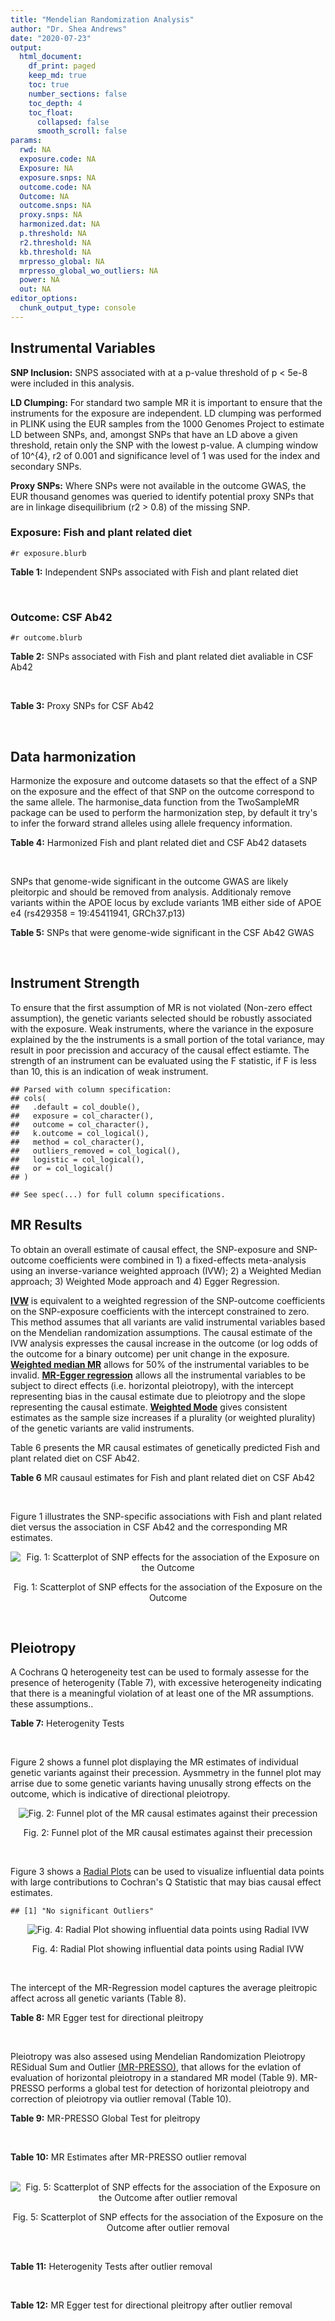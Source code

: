 ```yaml
---
title: "Mendelian Randomization Analysis"
author: "Dr. Shea Andrews"
date: "2020-07-23"
output:
  html_document:
    df_print: paged
    keep_md: true
    toc: true
    number_sections: false
    toc_depth: 4
    toc_float:
      collapsed: false
      smooth_scroll: false
params:
  rwd: NA
  exposure.code: NA
  Exposure: NA
  exposure.snps: NA
  outcome.code: NA
  Outcome: NA
  outcome.snps: NA
  proxy.snps: NA
  harmonized.dat: NA
  p.threshold: NA
  r2.threshold: NA
  kb.threshold: NA
  mrpresso_global: NA
  mrpresso_global_wo_outliers: NA
  power: NA
  out: NA
editor_options:
  chunk_output_type: console
---
```







## Instrumental Variables
**SNP Inclusion:** SNPS associated with at a p-value threshold of p < 5e-8 were included in this analysis.
<br>

**LD Clumping:** For standard two sample MR it is important to ensure that the instruments for the exposure are independent. LD clumping was performed in PLINK using the EUR samples from the 1000 Genomes Project to estimate LD between SNPs, and, amongst SNPs that have an LD above a given threshold, retain only the SNP with the lowest p-value. A clumping window of 10^{4}, r2 of 0.001 and significance level of 1 was used for the index and secondary SNPs.
<br>

**Proxy SNPs:** Where SNPs were not available in the outcome GWAS, the EUR thousand genomes was queried to identify potential proxy SNPs that are in linkage disequilibrium (r2 > 0.8) of the missing SNP.
<br>

### Exposure: Fish and plant related diet
`#r exposure.blurb`
<br>

**Table 1:** Independent SNPs associated with Fish and plant related diet
<div data-pagedtable="false">
  <script data-pagedtable-source type="application/json">
{"columns":[{"label":["SNP"],"name":[1],"type":["chr"],"align":["left"]},{"label":["CHROM"],"name":[2],"type":["dbl"],"align":["right"]},{"label":["POS"],"name":[3],"type":["dbl"],"align":["right"]},{"label":["REF"],"name":[4],"type":["chr"],"align":["left"]},{"label":["ALT"],"name":[5],"type":["chr"],"align":["left"]},{"label":["AF"],"name":[6],"type":["dbl"],"align":["right"]},{"label":["BETA"],"name":[7],"type":["dbl"],"align":["right"]},{"label":["SE"],"name":[8],"type":["dbl"],"align":["right"]},{"label":["Z"],"name":[9],"type":["dbl"],"align":["right"]},{"label":["P"],"name":[10],"type":["dbl"],"align":["right"]},{"label":["N"],"name":[11],"type":["dbl"],"align":["right"]},{"label":["TRAIT"],"name":[12],"type":["chr"],"align":["left"]}],"data":[{"1":"rs6699744","2":"1","3":"72825144","4":"A","5":"T","6":"0.614350","7":"0.0176817","8":"0.00251240","9":"7.03777","10":"2.0e-12","11":"335576","12":"fish_plant_diet"},{"1":"rs6690619","2":"1","3":"153765399","4":"C","5":"T","6":"0.508389","7":"-0.0182667","8":"0.00243049","9":"-7.51564","10":"5.7e-14","11":"335576","12":"fish_plant_diet"},{"1":"rs45501495","2":"1","3":"204596454","4":"C","5":"T","6":"0.233721","7":"0.0175379","8":"0.00286562","9":"6.12011","10":"9.4e-10","11":"335576","12":"fish_plant_diet"},{"1":"rs4953150","2":"2","3":"45157336","4":"C","5":"T","6":"0.342028","7":"-0.0193152","8":"0.00257415","9":"-7.50353","10":"6.2e-14","11":"335576","12":"fish_plant_diet"},{"1":"rs17049185","2":"2","3":"58072660","4":"G","5":"T","6":"0.265216","7":"0.0164143","8":"0.00276984","9":"5.92608","10":"3.1e-09","11":"335576","12":"fish_plant_diet"},{"1":"rs4458235","2":"2","3":"79710525","4":"A","5":"T","6":"0.671605","7":"-0.0161001","8":"0.00257371","9":"-6.25560","10":"4.0e-10","11":"335576","12":"fish_plant_diet"},{"1":"rs6756149","2":"2","3":"104099833","4":"C","5":"T","6":"0.460539","7":"0.0158560","8":"0.00242740","9":"6.53209","10":"6.5e-11","11":"335576","12":"fish_plant_diet"},{"1":"rs10180461","2":"2","3":"144263033","4":"T","5":"C","6":"0.391681","7":"-0.0138352","8":"0.00249154","9":"-5.55287","10":"2.8e-08","11":"335576","12":"fish_plant_diet"},{"1":"rs2463652","2":"2","3":"157127415","4":"C","5":"A","6":"0.462862","7":"0.0144339","8":"0.00243718","9":"5.92238","10":"3.2e-09","11":"335576","12":"fish_plant_diet"},{"1":"rs10510554","2":"3","3":"25099776","4":"T","5":"C","6":"0.569949","7":"0.0159892","8":"0.00245816","9":"6.50454","10":"7.8e-11","11":"335576","12":"fish_plant_diet"},{"1":"rs1248825","2":"3","3":"84993411","4":"A","5":"C","6":"0.674802","7":"0.0196439","8":"0.00259659","9":"7.56527","10":"3.9e-14","11":"335576","12":"fish_plant_diet"},{"1":"rs80264330","2":"3","3":"114815659","4":"T","5":"G","6":"0.056141","7":"0.0302655","8":"0.00525711","9":"5.75706","10":"8.6e-09","11":"335576","12":"fish_plant_diet"},{"1":"rs13082002","2":"3","3":"117317203","4":"T","5":"A","6":"0.467957","7":"0.0141314","8":"0.00244314","9":"5.78411","10":"7.3e-09","11":"335576","12":"fish_plant_diet"},{"1":"rs73868702","2":"3","3":"149754216","4":"G","5":"A","6":"0.043127","7":"-0.0333836","8":"0.00594694","9":"-5.61358","10":"2.0e-08","11":"335576","12":"fish_plant_diet"},{"1":"rs11706682","2":"3","3":"167199681","4":"T","5":"C","6":"0.340750","7":"0.0172815","8":"0.00255589","9":"6.76144","10":"1.4e-11","11":"335576","12":"fish_plant_diet"},{"1":"rs1946265","2":"5","3":"50840436","4":"A","5":"C","6":"0.645199","7":"-0.0149040","8":"0.00254229","9":"-5.86243","10":"4.6e-09","11":"335576","12":"fish_plant_diet"},{"1":"rs12514375","2":"5","3":"60801428","4":"A","5":"T","6":"0.387948","7":"-0.0137440","8":"0.00249301","9":"-5.51301","10":"3.5e-08","11":"335576","12":"fish_plant_diet"},{"1":"rs6870152","2":"5","3":"95883544","4":"A","5":"G","6":"0.623327","7":"-0.0138461","8":"0.00251463","9":"-5.50622","10":"3.7e-08","11":"335576","12":"fish_plant_diet"},{"1":"rs364926","2":"5","3":"166392055","4":"C","5":"T","6":"0.235798","7":"0.0174371","8":"0.00285087","9":"6.11641","10":"9.6e-10","11":"335576","12":"fish_plant_diet"},{"1":"rs11134442","2":"5","3":"166478475","4":"A","5":"G","6":"0.627273","7":"-0.0138524","8":"0.00251296","9":"-5.51238","10":"3.5e-08","11":"335576","12":"fish_plant_diet"},{"1":"rs16891727","2":"6","3":"26488860","4":"C","5":"A","6":"0.131477","7":"-0.0248855","8":"0.00357335","9":"-6.96419","10":"3.3e-12","11":"335576","12":"fish_plant_diet"},{"1":"rs28703977","2":"6","3":"31472792","4":"T","5":"C","6":"0.654148","7":"-0.0159889","8":"0.00255074","9":"-6.26834","10":"3.6e-10","11":"335576","12":"fish_plant_diet"},{"1":"rs9362897","2":"6","3":"92327446","4":"G","5":"T","6":"0.471084","7":"0.0153747","8":"0.00242031","9":"6.35237","10":"2.1e-10","11":"335576","12":"fish_plant_diet"},{"1":"rs12700239","2":"7","3":"20865979","4":"C","5":"A","6":"0.210021","7":"-0.0170831","8":"0.00300568","9":"-5.68361","10":"1.3e-08","11":"335576","12":"fish_plant_diet"},{"1":"rs3021494","2":"8","3":"10983534","4":"A","5":"G","6":"0.530477","7":"-0.0196447","8":"0.00243572","9":"-8.06525","10":"7.3e-16","11":"335576","12":"fish_plant_diet"},{"1":"rs1217105","2":"8","3":"64626932","4":"T","5":"G","6":"0.692030","7":"0.0182021","8":"0.00262079","9":"6.94527","10":"3.8e-12","11":"335576","12":"fish_plant_diet"},{"1":"rs10986983","2":"9","3":"128620009","4":"C","5":"T","6":"0.628287","7":"-0.0177251","8":"0.00250713","9":"-7.06988","10":"1.6e-12","11":"335576","12":"fish_plant_diet"},{"1":"rs946711","2":"10","3":"21806832","4":"A","5":"C","6":"0.326072","7":"-0.0265991","8":"0.00260310","9":"-10.21820","10":"1.6e-24","11":"335576","12":"fish_plant_diet"},{"1":"rs1410054","2":"10","3":"112774155","4":"A","5":"G","6":"0.762720","7":"-0.0179461","8":"0.00284724","9":"-6.30298","10":"2.9e-10","11":"335576","12":"fish_plant_diet"},{"1":"rs10741616","2":"11","3":"13333851","4":"G","5":"A","6":"0.381930","7":"-0.0150594","8":"0.00249104","9":"-6.04543","10":"1.5e-09","11":"335576","12":"fish_plant_diet"},{"1":"rs11237918","2":"11","3":"79294066","4":"T","5":"C","6":"0.400307","7":"0.0140920","8":"0.00247088","9":"5.70323","10":"1.2e-08","11":"335576","12":"fish_plant_diet"},{"1":"rs613597","2":"11","3":"88598646","4":"A","5":"G","6":"0.650945","7":"-0.0148780","8":"0.00253317","9":"-5.87327","10":"4.3e-09","11":"335576","12":"fish_plant_diet"},{"1":"rs34634095","2":"11","3":"111455942","4":"C","5":"A","6":"0.698257","7":"-0.0159467","8":"0.00269385","9":"-5.91967","10":"3.2e-09","11":"335576","12":"fish_plant_diet"},{"1":"rs7978702","2":"12","3":"34366373","4":"G","5":"A","6":"0.818835","7":"0.0173966","8":"0.00313907","9":"5.54196","10":"3.0e-08","11":"335576","12":"fish_plant_diet"},{"1":"rs12826749","2":"12","3":"46412497","4":"C","5":"G","6":"0.421560","7":"-0.0143141","8":"0.00247178","9":"-5.79101","10":"7.0e-09","11":"335576","12":"fish_plant_diet"},{"1":"rs35287743","2":"12","3":"110057250","4":"G","5":"T","6":"0.113999","7":"-0.0345582","8":"0.00382725","9":"-9.02951","10":"1.7e-19","11":"335576","12":"fish_plant_diet"},{"1":"rs560815","2":"13","3":"55935080","4":"T","5":"A","6":"0.733176","7":"-0.0235298","8":"0.00272600","9":"-8.63162","10":"6.0e-18","11":"335576","12":"fish_plant_diet"},{"1":"rs10161952","2":"13","3":"59474383","4":"A","5":"C","6":"0.313291","7":"-0.0185058","8":"0.00261369","9":"-7.08033","10":"1.4e-12","11":"335576","12":"fish_plant_diet"},{"1":"rs12906493","2":"15","3":"35933286","4":"T","5":"C","6":"0.207753","7":"0.0183225","8":"0.00301038","9":"6.08644","10":"1.2e-09","11":"335576","12":"fish_plant_diet"},{"1":"rs16959955","2":"15","3":"48002700","4":"T","5":"C","6":"0.221373","7":"0.0168573","8":"0.00294229","9":"5.72931","10":"1.0e-08","11":"335576","12":"fish_plant_diet"},{"1":"rs56094641","2":"16","3":"53806453","4":"A","5":"G","6":"0.403329","7":"0.0223354","8":"0.00246582","9":"9.05800","10":"1.3e-19","11":"335576","12":"fish_plant_diet"},{"1":"rs11859365","2":"16","3":"83683945","4":"A","5":"C","6":"0.253428","7":"0.0190706","8":"0.00278154","9":"6.85613","10":"7.1e-12","11":"335576","12":"fish_plant_diet"},{"1":"rs9955276","2":"18","3":"1839339","4":"C","5":"T","6":"0.141809","7":"0.0194761","8":"0.00348698","9":"5.58538","10":"2.3e-08","11":"335576","12":"fish_plant_diet"},{"1":"rs17818263","2":"18","3":"58865261","4":"G","5":"A","6":"0.286039","7":"-0.0146965","8":"0.00268034","9":"-5.48307","10":"4.2e-08","11":"335576","12":"fish_plant_diet"},{"1":"rs12721051","2":"19","3":"45422160","4":"C","5":"G","6":"0.189552","7":"0.0179074","8":"0.00309034","9":"5.79464","10":"6.8e-09","11":"335576","12":"fish_plant_diet"},{"1":"rs380743","2":"19","3":"49241014","4":"G","5":"A","6":"0.493772","7":"-0.0175022","8":"0.00243995","9":"-7.17318","10":"7.3e-13","11":"335576","12":"fish_plant_diet"},{"1":"rs2425026","2":"20","3":"33847253","4":"C","5":"T","6":"0.426877","7":"0.0168691","8":"0.00246823","9":"6.83449","10":"8.2e-12","11":"335576","12":"fish_plant_diet"},{"1":"rs2413052","2":"22","3":"31783781","4":"T","5":"C","6":"0.240382","7":"0.0193561","8":"0.00284149","9":"6.81195","10":"9.6e-12","11":"335576","12":"fish_plant_diet"}],"options":{"columns":{"min":{},"max":[10]},"rows":{"min":[10],"max":[10]},"pages":{}}}
  </script>
</div>
<br>

### Outcome: CSF Ab42
`#r outcome.blurb`
<br>

**Table 2:** SNPs associated with Fish and plant related diet avaliable in CSF Ab42
<div data-pagedtable="false">
  <script data-pagedtable-source type="application/json">
{"columns":[{"label":["SNP"],"name":[1],"type":["chr"],"align":["left"]},{"label":["CHROM"],"name":[2],"type":["dbl"],"align":["right"]},{"label":["POS"],"name":[3],"type":["dbl"],"align":["right"]},{"label":["REF"],"name":[4],"type":["chr"],"align":["left"]},{"label":["ALT"],"name":[5],"type":["chr"],"align":["left"]},{"label":["AF"],"name":[6],"type":["dbl"],"align":["right"]},{"label":["BETA"],"name":[7],"type":["dbl"],"align":["right"]},{"label":["SE"],"name":[8],"type":["dbl"],"align":["right"]},{"label":["Z"],"name":[9],"type":["dbl"],"align":["right"]},{"label":["P"],"name":[10],"type":["dbl"],"align":["right"]},{"label":["N"],"name":[11],"type":["dbl"],"align":["right"]},{"label":["TRAIT"],"name":[12],"type":["chr"],"align":["left"]}],"data":[{"1":"rs6699744","2":"1","3":"72825144","4":"A","5":"T","6":"0.6108490","7":"-0.0099960","8":"0.004438","9":"-2.2523700","10":"0.02437","11":"3146","12":"CSF_Ab42"},{"1":"rs6690619","2":"1","3":"153765399","4":"C","5":"T","6":"0.5256920","7":"-0.0021540","8":"0.004113","9":"-0.5237050","10":"0.60050","11":"3146","12":"CSF_Ab42"},{"1":"rs45501495","2":"1","3":"204596454","4":"C","5":"T","6":"0.2686700","7":"-0.0096060","8":"0.004752","9":"-2.0214646","10":"0.04335","11":"3146","12":"CSF_Ab42"},{"1":"rs17049185","2":"2","3":"58072660","4":"G","5":"T","6":"0.3082820","7":"-0.0063430","8":"0.004614","9":"-1.3747291","10":"0.16930","11":"3146","12":"CSF_Ab42"},{"1":"rs4458235","2":"2","3":"79710525","4":"A","5":"T","6":"0.6354390","7":"-0.0002949","8":"0.004236","9":"-0.0696176","10":"0.94450","11":"3146","12":"CSF_Ab42"},{"1":"rs6756149","2":"2","3":"104099833","4":"C","5":"T","6":"0.4588640","7":"0.0056280","8":"0.004004","9":"1.4055944","10":"0.16000","11":"3146","12":"CSF_Ab42"},{"1":"rs10180461","2":"2","3":"144263033","4":"T","5":"C","6":"0.3368940","7":"0.0017530","8":"0.004144","9":"0.4230212","10":"0.67230","11":"3146","12":"CSF_Ab42"},{"1":"rs2463652","2":"2","3":"157127415","4":"C","5":"A","6":"0.3552630","7":"0.0086410","8":"0.004135","9":"2.0897219","10":"0.03671","11":"3146","12":"CSF_Ab42"},{"1":"rs10510554","2":"3","3":"25099776","4":"T","5":"C","6":"0.6110510","7":"0.0027330","8":"0.004090","9":"0.6682150","10":"0.50410","11":"3146","12":"CSF_Ab42"},{"1":"rs1248825","2":"3","3":"84993411","4":"A","5":"C","6":"0.6335030","7":"-0.0012880","8":"0.004377","9":"-0.2942650","10":"0.76850","11":"3146","12":"CSF_Ab42"},{"1":"rs80264330","2":"3","3":"114815659","4":"T","5":"G","6":"0.0546903","7":"-0.0052760","8":"0.008577","9":"-0.6151335","10":"0.53850","11":"3146","12":"CSF_Ab42"},{"1":"rs73868702","2":"3","3":"149754216","4":"G","5":"A","6":"0.0388244","7":"0.0166600","8":"0.009761","9":"1.7067923","10":"0.08801","11":"3146","12":"CSF_Ab42"},{"1":"rs11706682","2":"3","3":"167199681","4":"T","5":"C","6":"0.3596590","7":"-0.0069990","8":"0.004303","9":"-1.6265396","10":"0.10390","11":"3146","12":"CSF_Ab42"},{"1":"rs1946265","2":"5","3":"50840436","4":"A","5":"C","6":"0.6314730","7":"-0.0006175","8":"0.004267","9":"-0.1447150","10":"0.88490","11":"3146","12":"CSF_Ab42"},{"1":"rs364926","2":"5","3":"166392055","4":"C","5":"T","6":"0.2479880","7":"0.0044610","8":"0.004927","9":"0.9054191","10":"0.36530","11":"3146","12":"CSF_Ab42"},{"1":"rs16891727","2":"6","3":"26488860","4":"C","5":"A","6":"0.1060940","7":"-0.0150100","8":"0.006566","9":"-2.2860189","10":"0.02232","11":"3146","12":"CSF_Ab42"},{"1":"rs9362897","2":"6","3":"92327446","4":"G","5":"T","6":"0.5531100","7":"-0.0012040","8":"0.004036","9":"-0.2983152","10":"0.76550","11":"3146","12":"CSF_Ab42"},{"1":"rs3021494","2":"8","3":"10983534","4":"A","5":"G","6":"0.5800820","7":"-0.0071170","8":"0.004069","9":"-1.7490800","10":"0.08038","11":"3146","12":"CSF_Ab42"},{"1":"rs1217105","2":"8","3":"64626932","4":"T","5":"G","6":"0.7311460","7":"0.0009464","8":"0.004458","9":"0.2122930","10":"0.83190","11":"3146","12":"CSF_Ab42"},{"1":"rs10986983","2":"9","3":"128620009","4":"C","5":"T","6":"0.6891790","7":"-0.0007333","8":"0.004138","9":"-0.1772110","10":"0.85940","11":"3146","12":"CSF_Ab42"},{"1":"rs946711","2":"10","3":"21806832","4":"A","5":"C","6":"0.3197380","7":"-0.0032090","8":"0.004493","9":"-0.7142221","10":"0.47520","11":"3146","12":"CSF_Ab42"},{"1":"rs1410054","2":"10","3":"112774155","4":"A","5":"G","6":"0.7994180","7":"-0.0020220","8":"0.004796","9":"-0.4216010","10":"0.67340","11":"3146","12":"CSF_Ab42"},{"1":"rs10741616","2":"11","3":"13333851","4":"G","5":"A","6":"0.4477310","7":"0.0100100","8":"0.004130","9":"2.4237288","10":"0.01540","11":"3146","12":"CSF_Ab42"},{"1":"rs11237918","2":"11","3":"79294066","4":"T","5":"C","6":"0.3774990","7":"0.0055980","8":"0.004168","9":"1.3430902","10":"0.17930","11":"3146","12":"CSF_Ab42"},{"1":"rs613597","2":"11","3":"88598646","4":"A","5":"G","6":"0.7428260","7":"0.0039110","8":"0.004282","9":"0.9133580","10":"0.36110","11":"3146","12":"CSF_Ab42"},{"1":"rs12826749","2":"12","3":"46412497","4":"C","5":"G","6":"0.3681280","7":"-0.0026040","8":"0.004203","9":"-0.6195575","10":"0.53560","11":"3146","12":"CSF_Ab42"},{"1":"rs35287743","2":"12","3":"110057250","4":"G","5":"T","6":"0.1335630","7":"0.0058610","8":"0.006596","9":"0.8885688","10":"0.37430","11":"3146","12":"CSF_Ab42"},{"1":"rs560815","2":"13","3":"55935080","4":"T","5":"A","6":"0.7230320","7":"0.0067110","8":"0.004478","9":"1.4986600","10":"0.13410","11":"3146","12":"CSF_Ab42"},{"1":"rs10161952","2":"13","3":"59474383","4":"A","5":"C","6":"0.2974150","7":"-0.0011500","8":"0.004434","9":"-0.2593595","10":"0.79540","11":"3146","12":"CSF_Ab42"},{"1":"rs12906493","2":"15","3":"35933286","4":"T","5":"C","6":"0.1725330","7":"0.0053720","8":"0.004872","9":"1.1026273","10":"0.27030","11":"3146","12":"CSF_Ab42"},{"1":"rs56094641","2":"16","3":"53806453","4":"A","5":"G","6":"0.4466040","7":"0.0052870","8":"0.004174","9":"1.2666507","10":"0.20540","11":"3146","12":"CSF_Ab42"},{"1":"rs11859365","2":"16","3":"83683945","4":"A","5":"C","6":"0.2750360","7":"-0.0032270","8":"0.004752","9":"-0.6790825","10":"0.49710","11":"3146","12":"CSF_Ab42"},{"1":"rs17818263","2":"18","3":"58865261","4":"G","5":"A","6":"0.3352150","7":"-0.0016630","8":"0.004498","9":"-0.3697199","10":"0.71160","11":"3146","12":"CSF_Ab42"},{"1":"rs2425026","2":"20","3":"33847253","4":"C","5":"T","6":"0.4566800","7":"-0.0011800","8":"0.004212","9":"-0.2801519","10":"0.77940","11":"3146","12":"CSF_Ab42"},{"1":"rs4953150","2":"NA","3":"NA","4":"NA","5":"NA","6":"NA","7":"NA","8":"NA","9":"NA","10":"NA","11":"NA","12":"NA"},{"1":"rs13082002","2":"NA","3":"NA","4":"NA","5":"NA","6":"NA","7":"NA","8":"NA","9":"NA","10":"NA","11":"NA","12":"NA"},{"1":"rs12514375","2":"NA","3":"NA","4":"NA","5":"NA","6":"NA","7":"NA","8":"NA","9":"NA","10":"NA","11":"NA","12":"NA"},{"1":"rs6870152","2":"NA","3":"NA","4":"NA","5":"NA","6":"NA","7":"NA","8":"NA","9":"NA","10":"NA","11":"NA","12":"NA"},{"1":"rs11134442","2":"NA","3":"NA","4":"NA","5":"NA","6":"NA","7":"NA","8":"NA","9":"NA","10":"NA","11":"NA","12":"NA"},{"1":"rs28703977","2":"NA","3":"NA","4":"NA","5":"NA","6":"NA","7":"NA","8":"NA","9":"NA","10":"NA","11":"NA","12":"NA"},{"1":"rs12700239","2":"NA","3":"NA","4":"NA","5":"NA","6":"NA","7":"NA","8":"NA","9":"NA","10":"NA","11":"NA","12":"NA"},{"1":"rs34634095","2":"NA","3":"NA","4":"NA","5":"NA","6":"NA","7":"NA","8":"NA","9":"NA","10":"NA","11":"NA","12":"NA"},{"1":"rs7978702","2":"NA","3":"NA","4":"NA","5":"NA","6":"NA","7":"NA","8":"NA","9":"NA","10":"NA","11":"NA","12":"NA"},{"1":"rs16959955","2":"NA","3":"NA","4":"NA","5":"NA","6":"NA","7":"NA","8":"NA","9":"NA","10":"NA","11":"NA","12":"NA"},{"1":"rs9955276","2":"NA","3":"NA","4":"NA","5":"NA","6":"NA","7":"NA","8":"NA","9":"NA","10":"NA","11":"NA","12":"NA"},{"1":"rs12721051","2":"NA","3":"NA","4":"NA","5":"NA","6":"NA","7":"NA","8":"NA","9":"NA","10":"NA","11":"NA","12":"NA"},{"1":"rs380743","2":"NA","3":"NA","4":"NA","5":"NA","6":"NA","7":"NA","8":"NA","9":"NA","10":"NA","11":"NA","12":"NA"},{"1":"rs2413052","2":"NA","3":"NA","4":"NA","5":"NA","6":"NA","7":"NA","8":"NA","9":"NA","10":"NA","11":"NA","12":"NA"}],"options":{"columns":{"min":{},"max":[10]},"rows":{"min":[10],"max":[10]},"pages":{}}}
  </script>
</div>
<br>

**Table 3:** Proxy SNPs for CSF Ab42
<div data-pagedtable="false">
  <script data-pagedtable-source type="application/json">
{"columns":[{"label":["target_snp"],"name":[1],"type":["chr"],"align":["left"]},{"label":["proxy_snp"],"name":[2],"type":["chr"],"align":["left"]},{"label":["ld.r2"],"name":[3],"type":["dbl"],"align":["right"]},{"label":["Dprime"],"name":[4],"type":["dbl"],"align":["right"]},{"label":["PHASE"],"name":[5],"type":["chr"],"align":["left"]},{"label":["X12"],"name":[6],"type":["lgl"],"align":["right"]},{"label":["CHROM"],"name":[7],"type":["dbl"],"align":["right"]},{"label":["POS"],"name":[8],"type":["dbl"],"align":["right"]},{"label":["REF.proxy"],"name":[9],"type":["chr"],"align":["left"]},{"label":["ALT.proxy"],"name":[10],"type":["chr"],"align":["left"]},{"label":["AF"],"name":[11],"type":["dbl"],"align":["right"]},{"label":["BETA"],"name":[12],"type":["dbl"],"align":["right"]},{"label":["SE"],"name":[13],"type":["dbl"],"align":["right"]},{"label":["Z"],"name":[14],"type":["dbl"],"align":["right"]},{"label":["P"],"name":[15],"type":["dbl"],"align":["right"]},{"label":["N"],"name":[16],"type":["dbl"],"align":["right"]},{"label":["TRAIT"],"name":[17],"type":["chr"],"align":["left"]},{"label":["ref"],"name":[18],"type":["chr"],"align":["left"]},{"label":["ref.proxy"],"name":[19],"type":["chr"],"align":["left"]},{"label":["alt"],"name":[20],"type":["chr"],"align":["left"]},{"label":["alt.proxy"],"name":[21],"type":["chr"],"align":["left"]},{"label":["ALT"],"name":[22],"type":["chr"],"align":["left"]},{"label":["REF"],"name":[23],"type":["chr"],"align":["left"]},{"label":["proxy.outcome"],"name":[24],"type":["lgl"],"align":["right"]}],"data":[{"1":"rs13082002","2":"rs35883702","3":"0.992051","4":"0.996018","5":"AG/TC","6":"NA","7":"3","8":"117316062","9":"C","10":"G","11":"0.472555","12":"0.0022180","13":"0.004091","14":"0.5421657","15":"0.5878","16":"3146","17":"CSF_Ab42","18":"A","19":"G","20":"T","21":"C","22":"A","23":"T","24":"TRUE"},{"1":"rs12514375","2":"rs1445980","3":"0.979437","4":"1.000000","5":"TA/AG","6":"NA","7":"5","8":"60798733","9":"G","10":"A","11":"0.365644","12":"-0.0023440","13":"0.004198","14":"-0.5583611","15":"0.5766","16":"3146","17":"CSF_Ab42","18":"T","19":"A","20":"A","21":"G","22":"T","23":"A","24":"TRUE"},{"1":"rs6870152","2":"rs6556928","3":"0.987027","4":"0.995647","5":"AA/GG","6":"NA","7":"5","8":"95877903","9":"A","10":"G","11":"0.600931","12":"-0.0024060","13":"0.004141","14":"-0.5810190","15":"0.5613","16":"3146","17":"CSF_Ab42","18":"A","19":"A","20":"G","21":"G","22":"G","23":"A","24":"TRUE"},{"1":"rs34634095","2":"rs510388","3":"0.935389","4":"1.000000","5":"CT/AG","6":"NA","7":"11","8":"111451869","9":"T","10":"G","11":"0.703381","12":"0.0034280","13":"0.004388","14":"0.7812220","15":"0.4347","16":"3146","17":"CSF_Ab42","18":"C","19":"T","20":"A","21":"G","22":"A","23":"C","24":"TRUE"},{"1":"rs7978702","2":"rs4595630","3":"0.986748","4":"0.993352","5":"GA/AC","6":"NA","7":"12","8":"34363697","9":"A","10":"C","11":"0.824364","12":"0.0003574","13":"0.005344","14":"0.0668787","15":"0.9467","16":"3146","17":"CSF_Ab42","18":"G","19":"A","20":"A","21":"C","22":"A","23":"G","24":"TRUE"},{"1":"rs9955276","2":"rs1371274","3":"0.902126","4":"0.965794","5":"TC/CA","6":"NA","7":"18","8":"1837007","9":"A","10":"C","11":"0.145583","12":"-0.0123100","13":"0.005816","14":"-2.1165750","15":"0.0344","16":"3146","17":"CSF_Ab42","18":"T","19":"C","20":"C","21":"A","22":"T","23":"C","24":"TRUE"},{"1":"rs380743","2":"rs1231281","3":"0.992000","4":"0.995992","5":"AA/GG","6":"NA","7":"19","8":"49239200","9":"G","10":"A","11":"0.384719","12":"-0.0042570","13":"0.004100","14":"-1.0382927","15":"0.2992","16":"3146","17":"CSF_Ab42","18":"A","19":"A","20":"G","21":"G","22":"A","23":"G","24":"TRUE"},{"1":"rs2413052","2":"rs9606833","3":"0.977395","4":"0.988633","5":"CC/TT","6":"NA","7":"22","8":"31750013","9":"T","10":"C","11":"0.250000","12":"-0.0043640","13":"0.004985","14":"-0.8754263","15":"0.3815","16":"3146","17":"CSF_Ab42","18":"C","19":"C","20":"T","21":"T","22":"C","23":"T","24":"TRUE"},{"1":"rs4953150","2":"NA","3":"NA","4":"NA","5":"NA","6":"NA","7":"NA","8":"NA","9":"NA","10":"NA","11":"NA","12":"NA","13":"NA","14":"NA","15":"NA","16":"NA","17":"NA","18":"NA","19":"NA","20":"NA","21":"NA","22":"NA","23":"NA","24":"NA"},{"1":"rs11134442","2":"NA","3":"NA","4":"NA","5":"NA","6":"NA","7":"NA","8":"NA","9":"NA","10":"NA","11":"NA","12":"NA","13":"NA","14":"NA","15":"NA","16":"NA","17":"NA","18":"NA","19":"NA","20":"NA","21":"NA","22":"NA","23":"NA","24":"NA"},{"1":"rs28703977","2":"NA","3":"NA","4":"NA","5":"NA","6":"NA","7":"NA","8":"NA","9":"NA","10":"NA","11":"NA","12":"NA","13":"NA","14":"NA","15":"NA","16":"NA","17":"NA","18":"NA","19":"NA","20":"NA","21":"NA","22":"NA","23":"NA","24":"NA"},{"1":"rs12700239","2":"NA","3":"NA","4":"NA","5":"NA","6":"NA","7":"NA","8":"NA","9":"NA","10":"NA","11":"NA","12":"NA","13":"NA","14":"NA","15":"NA","16":"NA","17":"NA","18":"NA","19":"NA","20":"NA","21":"NA","22":"NA","23":"NA","24":"NA"},{"1":"rs16959955","2":"NA","3":"NA","4":"NA","5":"NA","6":"NA","7":"NA","8":"NA","9":"NA","10":"NA","11":"NA","12":"NA","13":"NA","14":"NA","15":"NA","16":"NA","17":"NA","18":"NA","19":"NA","20":"NA","21":"NA","22":"NA","23":"NA","24":"NA"},{"1":"rs12721051","2":"NA","3":"NA","4":"NA","5":"NA","6":"NA","7":"NA","8":"NA","9":"NA","10":"NA","11":"NA","12":"NA","13":"NA","14":"NA","15":"NA","16":"NA","17":"NA","18":"NA","19":"NA","20":"NA","21":"NA","22":"NA","23":"NA","24":"NA"}],"options":{"columns":{"min":{},"max":[10]},"rows":{"min":[10],"max":[10]},"pages":{}}}
  </script>
</div>
<br>

## Data harmonization
Harmonize the exposure and outcome datasets so that the effect of a SNP on the exposure and the effect of that SNP on the outcome correspond to the same allele. The harmonise_data function from the TwoSampleMR package can be used to perform the harmonization step, by default it try's to infer the forward strand alleles using allele frequency information.
<br>

**Table 4:** Harmonized Fish and plant related diet and CSF Ab42 datasets
<div data-pagedtable="false">
  <script data-pagedtable-source type="application/json">
{"columns":[{"label":["SNP"],"name":[1],"type":["chr"],"align":["left"]},{"label":["effect_allele.exposure"],"name":[2],"type":["chr"],"align":["left"]},{"label":["other_allele.exposure"],"name":[3],"type":["chr"],"align":["left"]},{"label":["effect_allele.outcome"],"name":[4],"type":["chr"],"align":["left"]},{"label":["other_allele.outcome"],"name":[5],"type":["chr"],"align":["left"]},{"label":["beta.exposure"],"name":[6],"type":["dbl"],"align":["right"]},{"label":["beta.outcome"],"name":[7],"type":["dbl"],"align":["right"]},{"label":["eaf.exposure"],"name":[8],"type":["dbl"],"align":["right"]},{"label":["eaf.outcome"],"name":[9],"type":["dbl"],"align":["right"]},{"label":["remove"],"name":[10],"type":["lgl"],"align":["right"]},{"label":["palindromic"],"name":[11],"type":["lgl"],"align":["right"]},{"label":["ambiguous"],"name":[12],"type":["lgl"],"align":["right"]},{"label":["id.outcome"],"name":[13],"type":["chr"],"align":["left"]},{"label":["chr.outcome"],"name":[14],"type":["dbl"],"align":["right"]},{"label":["pos.outcome"],"name":[15],"type":["dbl"],"align":["right"]},{"label":["se.outcome"],"name":[16],"type":["dbl"],"align":["right"]},{"label":["z.outcome"],"name":[17],"type":["dbl"],"align":["right"]},{"label":["pval.outcome"],"name":[18],"type":["dbl"],"align":["right"]},{"label":["samplesize.outcome"],"name":[19],"type":["dbl"],"align":["right"]},{"label":["outcome"],"name":[20],"type":["chr"],"align":["left"]},{"label":["mr_keep.outcome"],"name":[21],"type":["lgl"],"align":["right"]},{"label":["pval_origin.outcome"],"name":[22],"type":["chr"],"align":["left"]},{"label":["chr.exposure"],"name":[23],"type":["dbl"],"align":["right"]},{"label":["pos.exposure"],"name":[24],"type":["dbl"],"align":["right"]},{"label":["se.exposure"],"name":[25],"type":["dbl"],"align":["right"]},{"label":["z.exposure"],"name":[26],"type":["dbl"],"align":["right"]},{"label":["pval.exposure"],"name":[27],"type":["dbl"],"align":["right"]},{"label":["samplesize.exposure"],"name":[28],"type":["dbl"],"align":["right"]},{"label":["exposure"],"name":[29],"type":["chr"],"align":["left"]},{"label":["mr_keep.exposure"],"name":[30],"type":["lgl"],"align":["right"]},{"label":["pval_origin.exposure"],"name":[31],"type":["chr"],"align":["left"]},{"label":["id.exposure"],"name":[32],"type":["chr"],"align":["left"]},{"label":["action"],"name":[33],"type":["dbl"],"align":["right"]},{"label":["mr_keep"],"name":[34],"type":["lgl"],"align":["right"]},{"label":["pt"],"name":[35],"type":["dbl"],"align":["right"]},{"label":["pleitropy_keep"],"name":[36],"type":["lgl"],"align":["right"]},{"label":["mrpresso_RSSobs"],"name":[37],"type":["dbl"],"align":["right"]},{"label":["mrpresso_pval"],"name":[38],"type":["dbl"],"align":["right"]},{"label":["mrpresso_keep"],"name":[39],"type":["lgl"],"align":["right"]}],"data":[{"1":"rs10161952","2":"C","3":"A","4":"C","5":"A","6":"-0.0185058","7":"-0.0011500","8":"0.313291","9":"0.2974150","10":"FALSE","11":"FALSE","12":"FALSE","13":"4mJ9iL","14":"13","15":"59474383","16":"0.004434","17":"-0.2593595","18":"0.79540","19":"3146","20":"Deming2017ab42","21":"TRUE","22":"reported","23":"13","24":"59474383","25":"0.00261369","26":"-7.08033","27":"1.4e-12","28":"335576","29":"Niarchou2020fish","30":"TRUE","31":"reported","32":"sRmmMl","33":"2","34":"TRUE","35":"5e-08","36":"TRUE","37":"2.102117e-06","38":"1.000","39":"TRUE"},{"1":"rs10180461","2":"C","3":"T","4":"C","5":"T","6":"-0.0138352","7":"0.0017530","8":"0.391681","9":"0.3368940","10":"FALSE","11":"FALSE","12":"FALSE","13":"4mJ9iL","14":"2","15":"144263033","16":"0.004144","17":"0.4230212","18":"0.67230","19":"3146","20":"Deming2017ab42","21":"TRUE","22":"reported","23":"2","24":"144263033","25":"0.00249154","26":"-5.55287","27":"2.8e-08","28":"335576","29":"Niarchou2020fish","30":"TRUE","31":"reported","32":"sRmmMl","33":"2","34":"TRUE","35":"5e-08","36":"TRUE","37":"2.516034e-06","38":"1.000","39":"TRUE"},{"1":"rs10510554","2":"C","3":"T","4":"C","5":"T","6":"0.0159892","7":"0.0027330","8":"0.569949","9":"0.6110510","10":"FALSE","11":"FALSE","12":"FALSE","13":"4mJ9iL","14":"3","15":"25099776","16":"0.004090","17":"0.6682150","18":"0.50410","19":"3146","20":"Deming2017ab42","21":"TRUE","22":"reported","23":"3","24":"25099776","25":"0.00245816","26":"6.50454","27":"7.8e-11","28":"335576","29":"Niarchou2020fish","30":"TRUE","31":"reported","32":"sRmmMl","33":"2","34":"TRUE","35":"5e-08","36":"TRUE","37":"9.184145e-06","38":"1.000","39":"TRUE"},{"1":"rs10741616","2":"A","3":"G","4":"A","5":"G","6":"-0.0150594","7":"0.0100100","8":"0.381930","9":"0.4477310","10":"FALSE","11":"FALSE","12":"FALSE","13":"4mJ9iL","14":"11","15":"13333851","16":"0.004130","17":"2.4237288","18":"0.01540","19":"3146","20":"Deming2017ab42","21":"TRUE","22":"reported","23":"11","24":"13333851","25":"0.00249104","26":"-6.04543","27":"1.5e-09","28":"335576","29":"Niarchou2020fish","30":"TRUE","31":"reported","32":"sRmmMl","33":"2","34":"TRUE","35":"5e-08","36":"TRUE","37":"1.001415e-04","38":"0.604","39":"TRUE"},{"1":"rs10986983","2":"T","3":"C","4":"T","5":"C","6":"-0.0177251","7":"-0.0007333","8":"0.628287","9":"0.6891790","10":"FALSE","11":"FALSE","12":"FALSE","13":"4mJ9iL","14":"9","15":"128620009","16":"0.004138","17":"-0.1772110","18":"0.85940","19":"3146","20":"Deming2017ab42","21":"TRUE","22":"reported","23":"9","24":"128620009","25":"0.00250713","26":"-7.06988","27":"1.6e-12","28":"335576","29":"Niarchou2020fish","30":"TRUE","31":"reported","32":"sRmmMl","33":"2","34":"TRUE","35":"5e-08","36":"TRUE","37":"1.023507e-06","38":"1.000","39":"TRUE"},{"1":"rs11237918","2":"C","3":"T","4":"C","5":"T","6":"0.0140920","7":"0.0055980","8":"0.400307","9":"0.3774990","10":"FALSE","11":"FALSE","12":"FALSE","13":"4mJ9iL","14":"11","15":"79294066","16":"0.004168","17":"1.3430902","18":"0.17930","19":"3146","20":"Deming2017ab42","21":"TRUE","22":"reported","23":"11","24":"79294066","25":"0.00247088","26":"5.70323","27":"1.2e-08","28":"335576","29":"Niarchou2020fish","30":"TRUE","31":"reported","32":"sRmmMl","33":"2","34":"TRUE","35":"5e-08","36":"TRUE","37":"3.483427e-05","38":"1.000","39":"TRUE"},{"1":"rs11706682","2":"C","3":"T","4":"C","5":"T","6":"0.0172815","7":"-0.0069990","8":"0.340750","9":"0.3596590","10":"FALSE","11":"FALSE","12":"FALSE","13":"4mJ9iL","14":"3","15":"167199681","16":"0.004303","17":"-1.6265396","18":"0.10390","19":"3146","20":"Deming2017ab42","21":"TRUE","22":"reported","23":"3","24":"167199681","25":"0.00255589","26":"6.76144","27":"1.4e-11","28":"335576","29":"Niarchou2020fish","30":"TRUE","31":"reported","32":"sRmmMl","33":"2","34":"TRUE","35":"5e-08","36":"TRUE","37":"4.804528e-05","38":"1.000","39":"TRUE"},{"1":"rs11859365","2":"C","3":"A","4":"C","5":"A","6":"0.0190706","7":"-0.0032270","8":"0.253428","9":"0.2750360","10":"FALSE","11":"FALSE","12":"FALSE","13":"4mJ9iL","14":"16","15":"83683945","16":"0.004752","17":"-0.6790825","18":"0.49710","19":"3146","20":"Deming2017ab42","21":"TRUE","22":"reported","23":"16","24":"83683945","25":"0.00278154","26":"6.85613","27":"7.1e-12","28":"335576","29":"Niarchou2020fish","30":"TRUE","31":"reported","32":"sRmmMl","33":"2","34":"TRUE","35":"5e-08","36":"TRUE","37":"9.214667e-06","38":"1.000","39":"TRUE"},{"1":"rs1217105","2":"G","3":"T","4":"G","5":"T","6":"0.0182021","7":"0.0009464","8":"0.692030","9":"0.7311460","10":"FALSE","11":"FALSE","12":"FALSE","13":"4mJ9iL","14":"8","15":"64626932","16":"0.004458","17":"0.2122930","18":"0.83190","19":"3146","20":"Deming2017ab42","21":"TRUE","22":"reported","23":"8","24":"64626932","25":"0.00262079","26":"6.94527","27":"3.8e-12","28":"335576","29":"Niarchou2020fish","30":"TRUE","31":"reported","32":"sRmmMl","33":"2","34":"TRUE","35":"5e-08","36":"TRUE","37":"1.524395e-06","38":"1.000","39":"TRUE"},{"1":"rs1248825","2":"C","3":"A","4":"C","5":"A","6":"0.0196439","7":"-0.0012880","8":"0.674802","9":"0.6335030","10":"FALSE","11":"FALSE","12":"FALSE","13":"4mJ9iL","14":"3","15":"84993411","16":"0.004377","17":"-0.2942650","18":"0.76850","19":"3146","20":"Deming2017ab42","21":"TRUE","22":"reported","23":"3","24":"84993411","25":"0.00259659","26":"7.56527","27":"3.9e-14","28":"335576","29":"Niarchou2020fish","30":"TRUE","31":"reported","32":"sRmmMl","33":"2","34":"TRUE","35":"5e-08","36":"TRUE","37":"1.091607e-06","38":"1.000","39":"TRUE"},{"1":"rs12514375","2":"T","3":"A","4":"T","5":"A","6":"-0.0137440","7":"-0.0023440","8":"0.387948","9":"0.3656440","10":"FALSE","11":"TRUE","12":"FALSE","13":"4mJ9iL","14":"5","15":"60798733","16":"0.004198","17":"-0.5583611","18":"0.57660","19":"3146","20":"Deming2017ab42","21":"TRUE","22":"reported","23":"5","24":"60801428","25":"0.00249301","26":"-5.51301","27":"3.5e-08","28":"335576","29":"Niarchou2020fish","30":"TRUE","31":"reported","32":"sRmmMl","33":"2","34":"TRUE","35":"5e-08","36":"TRUE","37":"6.659933e-06","38":"1.000","39":"TRUE"},{"1":"rs12826749","2":"G","3":"C","4":"G","5":"C","6":"-0.0143141","7":"-0.0026040","8":"0.421560","9":"0.3681280","10":"FALSE","11":"TRUE","12":"TRUE","13":"4mJ9iL","14":"12","15":"46412497","16":"0.004203","17":"-0.6195575","18":"0.53560","19":"3146","20":"Deming2017ab42","21":"TRUE","22":"reported","23":"12","24":"46412497","25":"0.00247178","26":"-5.79101","27":"7.0e-09","28":"335576","29":"Niarchou2020fish","30":"TRUE","31":"reported","32":"sRmmMl","33":"2","34":"FALSE","35":"5e-08","36":"TRUE","37":"NA","38":"NA","39":"NA"},{"1":"rs12906493","2":"C","3":"T","4":"C","5":"T","6":"0.0183225","7":"0.0053720","8":"0.207753","9":"0.1725330","10":"FALSE","11":"FALSE","12":"FALSE","13":"4mJ9iL","14":"15","15":"35933286","16":"0.004872","17":"1.1026273","18":"0.27030","19":"3146","20":"Deming2017ab42","21":"TRUE","22":"reported","23":"15","24":"35933286","25":"0.00301038","26":"6.08644","27":"1.2e-09","28":"335576","29":"Niarchou2020fish","30":"TRUE","31":"reported","32":"sRmmMl","33":"2","34":"TRUE","35":"5e-08","36":"TRUE","37":"3.314837e-05","38":"1.000","39":"TRUE"},{"1":"rs13082002","2":"A","3":"T","4":"A","5":"T","6":"0.0141314","7":"0.0022180","8":"0.467957","9":"0.4725550","10":"FALSE","11":"TRUE","12":"TRUE","13":"4mJ9iL","14":"3","15":"117316062","16":"0.004091","17":"0.5421657","18":"0.58780","19":"3146","20":"Deming2017ab42","21":"TRUE","22":"reported","23":"3","24":"117317203","25":"0.00244314","26":"5.78411","27":"7.3e-09","28":"335576","29":"Niarchou2020fish","30":"TRUE","31":"reported","32":"sRmmMl","33":"2","34":"FALSE","35":"5e-08","36":"TRUE","37":"NA","38":"NA","39":"NA"},{"1":"rs1410054","2":"G","3":"A","4":"G","5":"A","6":"-0.0179461","7":"-0.0020220","8":"0.762720","9":"0.7994180","10":"FALSE","11":"FALSE","12":"FALSE","13":"4mJ9iL","14":"10","15":"112774155","16":"0.004796","17":"-0.4216010","18":"0.67340","19":"3146","20":"Deming2017ab42","21":"TRUE","22":"reported","23":"10","24":"112774155","25":"0.00284724","26":"-6.30298","27":"2.9e-10","28":"335576","29":"Niarchou2020fish","30":"TRUE","31":"reported","32":"sRmmMl","33":"2","34":"TRUE","35":"5e-08","36":"TRUE","37":"5.407781e-06","38":"1.000","39":"TRUE"},{"1":"rs16891727","2":"A","3":"C","4":"A","5":"C","6":"-0.0248855","7":"-0.0150100","8":"0.131477","9":"0.1060940","10":"FALSE","11":"FALSE","12":"FALSE","13":"4mJ9iL","14":"6","15":"26488860","16":"0.006566","17":"-2.2860189","18":"0.02232","19":"3146","20":"Deming2017ab42","21":"TRUE","22":"reported","23":"6","24":"26488860","25":"0.00357335","26":"-6.96419","27":"3.3e-12","28":"335576","29":"Niarchou2020fish","30":"TRUE","31":"reported","32":"sRmmMl","33":"2","34":"TRUE","35":"5e-08","36":"TRUE","37":"2.469373e-04","38":"0.632","39":"TRUE"},{"1":"rs17049185","2":"T","3":"G","4":"T","5":"G","6":"0.0164143","7":"-0.0063430","8":"0.265216","9":"0.3082820","10":"FALSE","11":"FALSE","12":"FALSE","13":"4mJ9iL","14":"2","15":"58072660","16":"0.004614","17":"-1.3747291","18":"0.16930","19":"3146","20":"Deming2017ab42","21":"TRUE","22":"reported","23":"2","24":"58072660","25":"0.00276984","26":"5.92608","27":"3.1e-09","28":"335576","29":"Niarchou2020fish","30":"TRUE","31":"reported","32":"sRmmMl","33":"2","34":"TRUE","35":"5e-08","36":"TRUE","37":"3.888843e-05","38":"1.000","39":"TRUE"},{"1":"rs17818263","2":"A","3":"G","4":"A","5":"G","6":"-0.0146965","7":"-0.0016630","8":"0.286039","9":"0.3352150","10":"FALSE","11":"FALSE","12":"FALSE","13":"4mJ9iL","14":"18","15":"58865261","16":"0.004498","17":"-0.3697199","18":"0.71160","19":"3146","20":"Deming2017ab42","21":"TRUE","22":"reported","23":"18","24":"58865261","25":"0.00268034","26":"-5.48307","27":"4.2e-08","28":"335576","29":"Niarchou2020fish","30":"TRUE","31":"reported","32":"sRmmMl","33":"2","34":"TRUE","35":"5e-08","36":"TRUE","37":"3.615792e-06","38":"1.000","39":"TRUE"},{"1":"rs1946265","2":"C","3":"A","4":"C","5":"A","6":"-0.0149040","7":"-0.0006175","8":"0.645199","9":"0.6314730","10":"FALSE","11":"FALSE","12":"FALSE","13":"4mJ9iL","14":"5","15":"50840436","16":"0.004267","17":"-0.1447150","18":"0.88490","19":"3146","20":"Deming2017ab42","21":"TRUE","22":"reported","23":"5","24":"50840436","25":"0.00254229","26":"-5.86243","27":"4.6e-09","28":"335576","29":"Niarchou2020fish","30":"TRUE","31":"reported","32":"sRmmMl","33":"2","34":"TRUE","35":"5e-08","36":"TRUE","37":"7.110301e-07","38":"1.000","39":"TRUE"},{"1":"rs2413052","2":"C","3":"T","4":"C","5":"T","6":"0.0193561","7":"-0.0043640","8":"0.240382","9":"0.2500000","10":"FALSE","11":"FALSE","12":"FALSE","13":"4mJ9iL","14":"22","15":"31750013","16":"0.004985","17":"-0.8754263","18":"0.38150","19":"3146","20":"Deming2017ab42","21":"TRUE","22":"reported","23":"22","24":"31783781","25":"0.00284149","26":"6.81195","27":"9.6e-12","28":"335576","29":"Niarchou2020fish","30":"TRUE","31":"reported","32":"sRmmMl","33":"2","34":"TRUE","35":"5e-08","36":"TRUE","37":"1.756442e-05","38":"1.000","39":"TRUE"},{"1":"rs2425026","2":"T","3":"C","4":"T","5":"C","6":"0.0168691","7":"-0.0011800","8":"0.426877","9":"0.4566800","10":"FALSE","11":"FALSE","12":"FALSE","13":"4mJ9iL","14":"20","15":"33847253","16":"0.004212","17":"-0.2801519","18":"0.77940","19":"3146","20":"Deming2017ab42","21":"TRUE","22":"reported","23":"20","24":"33847253","25":"0.00246823","26":"6.83449","27":"8.2e-12","28":"335576","29":"Niarchou2020fish","30":"TRUE","31":"reported","32":"sRmmMl","33":"2","34":"TRUE","35":"5e-08","36":"TRUE","37":"9.353536e-07","38":"1.000","39":"TRUE"},{"1":"rs2463652","2":"A","3":"C","4":"A","5":"C","6":"0.0144339","7":"0.0086410","8":"0.462862","9":"0.3552630","10":"FALSE","11":"FALSE","12":"FALSE","13":"4mJ9iL","14":"2","15":"157127415","16":"0.004135","17":"2.0897219","18":"0.03671","19":"3146","20":"Deming2017ab42","21":"TRUE","22":"reported","23":"2","24":"157127415","25":"0.00243718","26":"5.92238","27":"3.2e-09","28":"335576","29":"Niarchou2020fish","30":"TRUE","31":"reported","32":"sRmmMl","33":"2","34":"TRUE","35":"5e-08","36":"TRUE","37":"8.129561e-05","38":"1.000","39":"TRUE"},{"1":"rs3021494","2":"G","3":"A","4":"G","5":"A","6":"-0.0196447","7":"-0.0071170","8":"0.530477","9":"0.5800820","10":"FALSE","11":"FALSE","12":"FALSE","13":"4mJ9iL","14":"8","15":"10983534","16":"0.004069","17":"-1.7490800","18":"0.08038","19":"3146","20":"Deming2017ab42","21":"TRUE","22":"reported","23":"8","24":"10983534","25":"0.00243572","26":"-8.06525","27":"7.3e-16","28":"335576","29":"Niarchou2020fish","30":"TRUE","31":"reported","32":"sRmmMl","33":"2","34":"TRUE","35":"5e-08","36":"TRUE","37":"5.889020e-05","38":"1.000","39":"TRUE"},{"1":"rs34634095","2":"A","3":"C","4":"A","5":"C","6":"-0.0159467","7":"0.0034280","8":"0.698257","9":"0.7033810","10":"FALSE","11":"FALSE","12":"FALSE","13":"4mJ9iL","14":"11","15":"111451869","16":"0.004388","17":"0.7812220","18":"0.43470","19":"3146","20":"Deming2017ab42","21":"TRUE","22":"reported","23":"11","24":"111455942","25":"0.00269385","26":"-5.91967","27":"3.2e-09","28":"335576","29":"Niarchou2020fish","30":"TRUE","31":"reported","32":"sRmmMl","33":"2","34":"TRUE","35":"5e-08","36":"TRUE","37":"1.070322e-05","38":"1.000","39":"TRUE"},{"1":"rs35287743","2":"T","3":"G","4":"T","5":"G","6":"-0.0345582","7":"0.0058610","8":"0.113999","9":"0.1335630","10":"FALSE","11":"FALSE","12":"FALSE","13":"4mJ9iL","14":"12","15":"110057250","16":"0.006596","17":"0.8885688","18":"0.37430","19":"3146","20":"Deming2017ab42","21":"TRUE","22":"reported","23":"12","24":"110057250","25":"0.00382725","26":"-9.02951","27":"1.7e-19","28":"335576","29":"Niarchou2020fish","30":"TRUE","31":"reported","32":"sRmmMl","33":"2","34":"TRUE","35":"5e-08","36":"TRUE","37":"3.155132e-05","38":"1.000","39":"TRUE"},{"1":"rs364926","2":"T","3":"C","4":"T","5":"C","6":"0.0174371","7":"0.0044610","8":"0.235798","9":"0.2479880","10":"FALSE","11":"FALSE","12":"FALSE","13":"4mJ9iL","14":"5","15":"166392055","16":"0.004927","17":"0.9054191","18":"0.36530","19":"3146","20":"Deming2017ab42","21":"TRUE","22":"reported","23":"5","24":"166392055","25":"0.00285087","26":"6.11641","27":"9.6e-10","28":"335576","29":"Niarchou2020fish","30":"TRUE","31":"reported","32":"sRmmMl","33":"2","34":"TRUE","35":"5e-08","36":"TRUE","37":"2.304553e-05","38":"1.000","39":"TRUE"},{"1":"rs380743","2":"A","3":"G","4":"A","5":"G","6":"-0.0175022","7":"-0.0042570","8":"0.493772","9":"0.3847190","10":"FALSE","11":"FALSE","12":"FALSE","13":"4mJ9iL","14":"19","15":"49239200","16":"0.004100","17":"-1.0382927","18":"0.29920","19":"3146","20":"Deming2017ab42","21":"TRUE","22":"reported","23":"19","24":"49241014","25":"0.00243995","26":"-7.17318","27":"7.3e-13","28":"335576","29":"Niarchou2020fish","30":"TRUE","31":"reported","32":"sRmmMl","33":"2","34":"TRUE","35":"5e-08","36":"TRUE","37":"2.148978e-05","38":"1.000","39":"TRUE"},{"1":"rs4458235","2":"T","3":"A","4":"T","5":"A","6":"-0.0161001","7":"-0.0002949","8":"0.671605","9":"0.6354390","10":"FALSE","11":"TRUE","12":"FALSE","13":"4mJ9iL","14":"2","15":"79710525","16":"0.004236","17":"-0.0696176","18":"0.94450","19":"3146","20":"Deming2017ab42","21":"TRUE","22":"reported","23":"2","24":"79710525","25":"0.00257371","26":"-6.25560","27":"4.0e-10","28":"335576","29":"Niarchou2020fish","30":"TRUE","31":"reported","32":"sRmmMl","33":"2","34":"TRUE","35":"5e-08","36":"TRUE","37":"2.845079e-07","38":"1.000","39":"TRUE"},{"1":"rs45501495","2":"T","3":"C","4":"T","5":"C","6":"0.0175379","7":"-0.0096060","8":"0.233721","9":"0.2686700","10":"FALSE","11":"FALSE","12":"FALSE","13":"4mJ9iL","14":"1","15":"204596454","16":"0.004752","17":"-2.0214646","18":"0.04335","19":"3146","20":"Deming2017ab42","21":"TRUE","22":"reported","23":"1","24":"204596454","25":"0.00286562","26":"6.12011","27":"9.4e-10","28":"335576","29":"Niarchou2020fish","30":"TRUE","31":"reported","32":"sRmmMl","33":"2","34":"TRUE","35":"5e-08","36":"TRUE","37":"9.146721e-05","38":"1.000","39":"TRUE"},{"1":"rs560815","2":"A","3":"T","4":"A","5":"T","6":"-0.0235298","7":"0.0067110","8":"0.733176","9":"0.7230320","10":"FALSE","11":"TRUE","12":"FALSE","13":"4mJ9iL","14":"13","15":"55935080","16":"0.004478","17":"1.4986600","18":"0.13410","19":"3146","20":"Deming2017ab42","21":"TRUE","22":"reported","23":"13","24":"55935080","25":"0.00272600","26":"-8.63162","27":"6.0e-18","28":"335576","29":"Niarchou2020fish","30":"TRUE","31":"reported","32":"sRmmMl","33":"2","34":"TRUE","35":"5e-08","36":"TRUE","37":"4.447747e-05","38":"1.000","39":"TRUE"},{"1":"rs56094641","2":"G","3":"A","4":"G","5":"A","6":"0.0223354","7":"0.0052870","8":"0.403329","9":"0.4466040","10":"FALSE","11":"FALSE","12":"FALSE","13":"4mJ9iL","14":"16","15":"53806453","16":"0.004174","17":"1.2666507","18":"0.20540","19":"3146","20":"Deming2017ab42","21":"TRUE","22":"reported","23":"16","24":"53806453","25":"0.00246582","26":"9.05800","27":"1.3e-19","28":"335576","29":"Niarchou2020fish","30":"TRUE","31":"reported","32":"sRmmMl","33":"2","34":"TRUE","35":"5e-08","36":"TRUE","37":"3.439422e-05","38":"1.000","39":"TRUE"},{"1":"rs613597","2":"G","3":"A","4":"G","5":"A","6":"-0.0148780","7":"0.0039110","8":"0.650945","9":"0.7428260","10":"FALSE","11":"FALSE","12":"FALSE","13":"4mJ9iL","14":"11","15":"88598646","16":"0.004282","17":"0.9133580","18":"0.36110","19":"3146","20":"Deming2017ab42","21":"TRUE","22":"reported","23":"11","24":"88598646","25":"0.00253317","26":"-5.87327","27":"4.3e-09","28":"335576","29":"Niarchou2020fish","30":"TRUE","31":"reported","32":"sRmmMl","33":"2","34":"TRUE","35":"5e-08","36":"TRUE","37":"1.423769e-05","38":"1.000","39":"TRUE"},{"1":"rs6690619","2":"T","3":"C","4":"T","5":"C","6":"-0.0182667","7":"-0.0021540","8":"0.508389","9":"0.5256920","10":"FALSE","11":"FALSE","12":"FALSE","13":"4mJ9iL","14":"1","15":"153765399","16":"0.004113","17":"-0.5237050","18":"0.60050","19":"3146","20":"Deming2017ab42","21":"TRUE","22":"reported","23":"1","24":"153765399","25":"0.00243049","26":"-7.51564","27":"5.7e-14","28":"335576","29":"Niarchou2020fish","30":"TRUE","31":"reported","32":"sRmmMl","33":"2","34":"TRUE","35":"5e-08","36":"TRUE","37":"6.189587e-06","38":"1.000","39":"TRUE"},{"1":"rs6699744","2":"T","3":"A","4":"T","5":"A","6":"0.0176817","7":"-0.0099960","8":"0.614350","9":"0.6108490","10":"FALSE","11":"TRUE","12":"FALSE","13":"4mJ9iL","14":"1","15":"72825144","16":"0.004438","17":"-2.2523700","18":"0.02437","19":"3146","20":"Deming2017ab42","21":"TRUE","22":"reported","23":"1","24":"72825144","25":"0.00251240","26":"7.03777","27":"2.0e-12","28":"335576","29":"Niarchou2020fish","30":"TRUE","31":"reported","32":"sRmmMl","33":"2","34":"TRUE","35":"5e-08","36":"TRUE","37":"9.992844e-05","38":"0.976","39":"TRUE"},{"1":"rs6756149","2":"T","3":"C","4":"T","5":"C","6":"0.0158560","7":"0.0056280","8":"0.460539","9":"0.4588640","10":"FALSE","11":"FALSE","12":"FALSE","13":"4mJ9iL","14":"2","15":"104099833","16":"0.004004","17":"1.4055944","18":"0.16000","19":"3146","20":"Deming2017ab42","21":"TRUE","22":"reported","23":"2","24":"104099833","25":"0.00242740","26":"6.53209","27":"6.5e-11","28":"335576","29":"Niarchou2020fish","30":"TRUE","31":"reported","32":"sRmmMl","33":"2","34":"TRUE","35":"5e-08","36":"TRUE","37":"3.598341e-05","38":"1.000","39":"TRUE"},{"1":"rs6870152","2":"G","3":"A","4":"G","5":"A","6":"-0.0138461","7":"-0.0024060","8":"0.623327","9":"0.6009310","10":"FALSE","11":"FALSE","12":"FALSE","13":"4mJ9iL","14":"5","15":"95877903","16":"0.004141","17":"-0.5810190","18":"0.56130","19":"3146","20":"Deming2017ab42","21":"TRUE","22":"reported","23":"5","24":"95883544","25":"0.00251463","26":"-5.50622","27":"3.7e-08","28":"335576","29":"Niarchou2020fish","30":"TRUE","31":"reported","32":"sRmmMl","33":"2","34":"TRUE","35":"5e-08","36":"TRUE","37":"7.007433e-06","38":"1.000","39":"TRUE"},{"1":"rs73868702","2":"A","3":"G","4":"A","5":"G","6":"-0.0333836","7":"0.0166600","8":"0.043127","9":"0.0388244","10":"FALSE","11":"FALSE","12":"FALSE","13":"4mJ9iL","14":"3","15":"149754216","16":"0.009761","17":"1.7067923","18":"0.08801","19":"3146","20":"Deming2017ab42","21":"TRUE","22":"reported","23":"3","24":"149754216","25":"0.00594694","26":"-5.61358","27":"2.0e-08","28":"335576","29":"Niarchou2020fish","30":"TRUE","31":"reported","32":"sRmmMl","33":"2","34":"TRUE","35":"5e-08","36":"TRUE","37":"2.720314e-04","38":"1.000","39":"TRUE"},{"1":"rs7978702","2":"A","3":"G","4":"A","5":"G","6":"0.0173966","7":"0.0003574","8":"0.818835","9":"0.8243640","10":"FALSE","11":"FALSE","12":"FALSE","13":"4mJ9iL","14":"12","15":"34363697","16":"0.005344","17":"0.0668787","18":"0.94670","19":"3146","20":"Deming2017ab42","21":"TRUE","22":"reported","23":"12","24":"34366373","25":"0.00313907","26":"5.54196","27":"3.0e-08","28":"335576","29":"Niarchou2020fish","30":"TRUE","31":"reported","32":"sRmmMl","33":"2","34":"TRUE","35":"5e-08","36":"TRUE","37":"3.748048e-07","38":"1.000","39":"TRUE"},{"1":"rs80264330","2":"G","3":"T","4":"G","5":"T","6":"0.0302655","7":"-0.0052760","8":"0.056141","9":"0.0546903","10":"FALSE","11":"FALSE","12":"FALSE","13":"4mJ9iL","14":"3","15":"114815659","16":"0.008577","17":"-0.6151335","18":"0.53850","19":"3146","20":"Deming2017ab42","21":"TRUE","22":"reported","23":"3","24":"114815659","25":"0.00525711","26":"5.75706","27":"8.6e-09","28":"335576","29":"Niarchou2020fish","30":"TRUE","31":"reported","32":"sRmmMl","33":"2","34":"TRUE","35":"5e-08","36":"TRUE","37":"2.447374e-05","38":"1.000","39":"TRUE"},{"1":"rs9362897","2":"T","3":"G","4":"T","5":"G","6":"0.0153747","7":"-0.0012040","8":"0.471084","9":"0.5531100","10":"FALSE","11":"FALSE","12":"FALSE","13":"4mJ9iL","14":"6","15":"92327446","16":"0.004036","17":"-0.2983152","18":"0.76550","19":"3146","20":"Deming2017ab42","21":"TRUE","22":"reported","23":"6","24":"92327446","25":"0.00242031","26":"6.35237","27":"2.1e-10","28":"335576","29":"Niarchou2020fish","30":"TRUE","31":"reported","32":"sRmmMl","33":"2","34":"TRUE","35":"5e-08","36":"TRUE","37":"1.021768e-06","38":"1.000","39":"TRUE"},{"1":"rs946711","2":"C","3":"A","4":"C","5":"A","6":"-0.0265991","7":"-0.0032090","8":"0.326072","9":"0.3197380","10":"FALSE","11":"FALSE","12":"FALSE","13":"4mJ9iL","14":"10","15":"21806832","16":"0.004493","17":"-0.7142221","18":"0.47520","19":"3146","20":"Deming2017ab42","21":"TRUE","22":"reported","23":"10","24":"21806832","25":"0.00260310","26":"-10.21820","27":"1.6e-24","28":"335576","29":"Niarchou2020fish","30":"TRUE","31":"reported","32":"sRmmMl","33":"2","34":"TRUE","35":"5e-08","36":"TRUE","37":"1.437634e-05","38":"1.000","39":"TRUE"},{"1":"rs9955276","2":"T","3":"C","4":"T","5":"C","6":"0.0194761","7":"-0.0123100","8":"0.141809","9":"0.1455830","10":"FALSE","11":"FALSE","12":"FALSE","13":"4mJ9iL","14":"18","15":"1837007","16":"0.005816","17":"-2.1165750","18":"0.03440","19":"3146","20":"Deming2017ab42","21":"TRUE","22":"reported","23":"18","24":"1839339","25":"0.00348698","26":"5.58538","27":"2.3e-08","28":"335576","29":"Niarchou2020fish","30":"TRUE","31":"reported","32":"sRmmMl","33":"2","34":"TRUE","35":"5e-08","36":"TRUE","37":"1.501060e-04","38":"1.000","39":"TRUE"}],"options":{"columns":{"min":{},"max":[10]},"rows":{"min":[10],"max":[10]},"pages":{}}}
  </script>
</div>
<br>

SNPs that genome-wide significant in the outcome GWAS are likely pleitorpic and should be removed from analysis. Additionaly remove variants within the APOE locus by exclude variants 1MB either side of APOE e4 (rs429358 = 19:45411941, GRCh37.p13)
<br>


**Table 5:** SNPs that were genome-wide significant in the CSF Ab42 GWAS
<div data-pagedtable="false">
  <script data-pagedtable-source type="application/json">
{"columns":[{"label":["SNP"],"name":[1],"type":["chr"],"align":["left"]},{"label":["chr.outcome"],"name":[2],"type":["dbl"],"align":["right"]},{"label":["pos.outcome"],"name":[3],"type":["dbl"],"align":["right"]},{"label":["pval.exposure"],"name":[4],"type":["dbl"],"align":["right"]},{"label":["pval.outcome"],"name":[5],"type":["dbl"],"align":["right"]}],"data":[],"options":{"columns":{"min":{},"max":[10]},"rows":{"min":[10],"max":[10]},"pages":{}}}
  </script>
</div>
<br>


## Instrument Strength
To ensure that the first assumption of MR is not violated (Non-zero effect assumption), the genetic variants selected should be robustly associated with the exposure. Weak instruments, where the variance in the exposure explained by the the instruments is a small portion of the total variance, may result in poor precission and accuracy of the causal effect estiamte. The strength of an instrument can be evaluated using the F statistic, if F is less than 10, this is an indication of weak instrument.


```
## Parsed with column specification:
## cols(
##   .default = col_double(),
##   exposure = col_character(),
##   outcome = col_character(),
##   k.outcome = col_logical(),
##   method = col_character(),
##   outliers_removed = col_logical(),
##   logistic = col_logical(),
##   or = col_logical()
## )
```

```
## See spec(...) for full column specifications.
```

<div data-pagedtable="false">
  <script data-pagedtable-source type="application/json">
{"columns":[{"label":["outliers_removed"],"name":[1],"type":["lgl"],"align":["right"]},{"label":["pve.exposure"],"name":[2],"type":["dbl"],"align":["right"]},{"label":["F"],"name":[3],"type":["dbl"],"align":["right"]},{"label":["Alpha"],"name":[4],"type":["dbl"],"align":["right"]},{"label":["NCP"],"name":[5],"type":["dbl"],"align":["right"]},{"label":["Power"],"name":[6],"type":["dbl"],"align":["right"]}],"data":[{"1":"FALSE","2":"0.005404673","3":"45.58279","4":"0.05","5":"0.1837778","6":"0.07130627"}],"options":{"columns":{"min":{},"max":[10]},"rows":{"min":[10],"max":[10]},"pages":{}}}
  </script>
</div>

##  MR Results
To obtain an overall estimate of causal effect, the SNP-exposure and SNP-outcome coefficients were combined in 1) a fixed-effects meta-analysis using an inverse-variance weighted approach (IVW); 2) a Weighted Median approach; 3) Weighted Mode approach and 4) Egger Regression.


[**IVW**](https://doi.org/10.1002/gepi.21758) is equivalent to a weighted regression of the SNP-outcome coefficients on the SNP-exposure coefficients with the intercept constrained to zero. This method assumes that all variants are valid instrumental variables based on the Mendelian randomization assumptions. The causal estimate of the IVW analysis expresses the causal increase in the outcome (or log odds of the outcome for a binary outcome) per unit change in the exposure. [**Weighted median MR**](https://doi.org/10.1002/gepi.21965) allows for 50% of the instrumental variables to be invalid. [**MR-Egger regression**](https://doi.org/10.1093/ije/dyw220) allows all the instrumental variables to be subject to direct effects (i.e. horizontal pleiotropy), with the intercept representing bias in the causal estimate due to pleiotropy and the slope representing the causal estimate. [**Weighted Mode**](https://doi.org/10.1093/ije/dyx102) gives consistent estimates as the sample size increases if a plurality (or weighted plurality) of the genetic variants are valid instruments.
<br>



Table 6 presents the MR causal estimates of genetically predicted Fish and plant related diet on CSF Ab42.
<br>

**Table 6** MR causaul estimates for Fish and plant related diet on CSF Ab42
<div data-pagedtable="false">
  <script data-pagedtable-source type="application/json">
{"columns":[{"label":["id.exposure"],"name":[1],"type":["chr"],"align":["left"]},{"label":["id.outcome"],"name":[2],"type":["chr"],"align":["left"]},{"label":["outcome"],"name":[3],"type":["fctr"],"align":["left"]},{"label":["exposure"],"name":[4],"type":["fctr"],"align":["left"]},{"label":["method"],"name":[5],"type":["fctr"],"align":["left"]},{"label":["nsnp"],"name":[6],"type":["int"],"align":["right"]},{"label":["b"],"name":[7],"type":["dbl"],"align":["right"]},{"label":["se"],"name":[8],"type":["dbl"],"align":["right"]},{"label":["pval"],"name":[9],"type":["dbl"],"align":["right"]}],"data":[{"1":"sRmmMl","2":"4mJ9iL","3":"Deming2017ab42","4":"Niarchou2020fish","5":"Inverse variance weighted (fixed effects)","6":"40","7":"-0.01406193","8":"0.03961806","9":"0.7226364"},{"1":"sRmmMl","2":"4mJ9iL","3":"Deming2017ab42","4":"Niarchou2020fish","5":"Weighted median","6":"40","7":"0.04139352","8":"0.06066233","9":"0.4950116"},{"1":"sRmmMl","2":"4mJ9iL","3":"Deming2017ab42","4":"Niarchou2020fish","5":"Weighted mode","6":"40","7":"0.09186591","8":"0.12499274","9":"0.4667546"},{"1":"sRmmMl","2":"4mJ9iL","3":"Deming2017ab42","4":"Niarchou2020fish","5":"MR Egger","6":"40","7":"-0.15687311","8":"0.23434815","9":"0.5072862"}],"options":{"columns":{"min":{},"max":[10]},"rows":{"min":[10],"max":[10]},"pages":{}}}
  </script>
</div>
<br>

Figure 1 illustrates the SNP-specific associations with Fish and plant related diet versus the association in CSF Ab42 and the corresponding MR estimates.
<br>

<div class="figure" style="text-align: center">
<img src="/sc/arion/projects/LOAD/shea/Projects/MR_ADPhenome/results/MR_ADphenome/Niarchou2020fish/Deming2017ab42/Niarchou2020fish_5e-8_Deming2017ab42_MR_Analaysis_files/figure-html/scatter_plot-1.png" alt="Fig. 1: Scatterplot of SNP effects for the association of the Exposure on the Outcome"  />
<p class="caption">Fig. 1: Scatterplot of SNP effects for the association of the Exposure on the Outcome</p>
</div>
<br>


## Pleiotropy
A Cochrans Q heterogeneity test can be used to formaly assesse for the presence of heterogenity (Table 7), with excessive heterogeneity indicating that there is a meaningful violation of at least one of the MR assumptions.
these assumptions..
<br>

**Table 7:** Heterogenity Tests
<div data-pagedtable="false">
  <script data-pagedtable-source type="application/json">
{"columns":[{"label":["id.exposure"],"name":[1],"type":["chr"],"align":["left"]},{"label":["id.outcome"],"name":[2],"type":["chr"],"align":["left"]},{"label":["outcome"],"name":[3],"type":["fctr"],"align":["left"]},{"label":["exposure"],"name":[4],"type":["fctr"],"align":["left"]},{"label":["method"],"name":[5],"type":["fctr"],"align":["left"]},{"label":["Q"],"name":[6],"type":["dbl"],"align":["right"]},{"label":["Q_df"],"name":[7],"type":["dbl"],"align":["right"]},{"label":["Q_pval"],"name":[8],"type":["dbl"],"align":["right"]}],"data":[{"1":"sRmmMl","2":"4mJ9iL","3":"Deming2017ab42","4":"Niarchou2020fish","5":"MR Egger","6":"56.29935","7":"38","8":"0.02823592"},{"1":"sRmmMl","2":"4mJ9iL","3":"Deming2017ab42","4":"Niarchou2020fish","5":"Inverse variance weighted","6":"56.87388","7":"39","8":"0.03210382"}],"options":{"columns":{"min":{},"max":[10]},"rows":{"min":[10],"max":[10]},"pages":{}}}
  </script>
</div>
<br>

Figure 2 shows a funnel plot displaying the MR estimates of individual genetic variants against their precession. Aysmmetry in the funnel plot may arrise due to some genetic variants having unusally strong effects on the outcome, which is indicative of directional pleiotropy.
<br>

<div class="figure" style="text-align: center">
<img src="/sc/arion/projects/LOAD/shea/Projects/MR_ADPhenome/results/MR_ADphenome/Niarchou2020fish/Deming2017ab42/Niarchou2020fish_5e-8_Deming2017ab42_MR_Analaysis_files/figure-html/funnel_plot-1.png" alt="Fig. 2: Funnel plot of the MR causal estimates against their precession"  />
<p class="caption">Fig. 2: Funnel plot of the MR causal estimates against their precession</p>
</div>
<br>

Figure 3 shows a [Radial Plots](https://github.com/WSpiller/RadialMR) can be used to visualize influential data points with large contributions to Cochran's Q Statistic that may bias causal effect estimates.




```
## [1] "No significant Outliers"
```

<div class="figure" style="text-align: center">
<img src="/sc/arion/projects/LOAD/shea/Projects/MR_ADPhenome/results/MR_ADphenome/Niarchou2020fish/Deming2017ab42/Niarchou2020fish_5e-8_Deming2017ab42_MR_Analaysis_files/figure-html/Radial_Plot-1.png" alt="Fig. 4: Radial Plot showing influential data points using Radial IVW"  />
<p class="caption">Fig. 4: Radial Plot showing influential data points using Radial IVW</p>
</div>
<br>

The intercept of the MR-Regression model captures the average pleitropic affect across all genetic variants (Table 8).
<br>

**Table 8:** MR Egger test for directional pleitropy
<div data-pagedtable="false">
  <script data-pagedtable-source type="application/json">
{"columns":[{"label":["id.exposure"],"name":[1],"type":["chr"],"align":["left"]},{"label":["id.outcome"],"name":[2],"type":["chr"],"align":["left"]},{"label":["outcome"],"name":[3],"type":["fctr"],"align":["left"]},{"label":["exposure"],"name":[4],"type":["fctr"],"align":["left"]},{"label":["egger_intercept"],"name":[5],"type":["dbl"],"align":["right"]},{"label":["se"],"name":[6],"type":["dbl"],"align":["right"]},{"label":["pval"],"name":[7],"type":["dbl"],"align":["right"]}],"data":[{"1":"sRmmMl","2":"4mJ9iL","3":"Deming2017ab42","4":"Niarchou2020fish","5":"0.002641744","6":"0.004242239","7":"0.5371852"}],"options":{"columns":{"min":{},"max":[10]},"rows":{"min":[10],"max":[10]},"pages":{}}}
  </script>
</div>
<br>

Pleiotropy was also assesed using Mendelian Randomization Pleiotropy RESidual Sum and Outlier [(MR-PRESSO)](https://doi.org/10.1038/s41588-018-0099-7), that allows for the evlation of evaluation of horizontal pleiotropy in a standared MR model (Table 9). MR-PRESSO performs a global test for detection of horizontal pleiotropy and correction of pleiotropy via outlier removal (Table 10).
<br>

**Table 9:** MR-PRESSO Global Test for pleitropy
<div data-pagedtable="false">
  <script data-pagedtable-source type="application/json">
{"columns":[{"label":["id.exposure"],"name":[1],"type":["chr"],"align":["left"]},{"label":["id.outcome"],"name":[2],"type":["chr"],"align":["left"]},{"label":["outcome"],"name":[3],"type":["chr"],"align":["left"]},{"label":["exposure"],"name":[4],"type":["chr"],"align":["left"]},{"label":["pt"],"name":[5],"type":["dbl"],"align":["right"]},{"label":["outliers_removed"],"name":[6],"type":["lgl"],"align":["right"]},{"label":["n_outliers"],"name":[7],"type":["dbl"],"align":["right"]},{"label":["RSSobs"],"name":[8],"type":["dbl"],"align":["right"]},{"label":["pval"],"name":[9],"type":["dbl"],"align":["right"]}],"data":[{"1":"sRmmMl","2":"4mJ9iL","3":"Deming2017ab42","4":"Niarchou2020fish","5":"5e-08","6":"FALSE","7":"0","8":"59.77774","9":"0.0325"}],"options":{"columns":{"min":{},"max":[10]},"rows":{"min":[10],"max":[10]},"pages":{}}}
  </script>
</div>
<br>


**Table 10:** MR Estimates after MR-PRESSO outlier removal
<div data-pagedtable="false">
  <script data-pagedtable-source type="application/json">
{"columns":[{"label":["id.exposure"],"name":[1],"type":["chr"],"align":["left"]},{"label":["id.outcome"],"name":[2],"type":["chr"],"align":["left"]},{"label":["outcome"],"name":[3],"type":["fctr"],"align":["left"]},{"label":["exposure"],"name":[4],"type":["fctr"],"align":["left"]},{"label":["method"],"name":[5],"type":["fctr"],"align":["left"]},{"label":["nsnp"],"name":[6],"type":["int"],"align":["right"]},{"label":["b"],"name":[7],"type":["dbl"],"align":["right"]},{"label":["se"],"name":[8],"type":["dbl"],"align":["right"]},{"label":["pval"],"name":[9],"type":["dbl"],"align":["right"]}],"data":[{"1":"sRmmMl","2":"4mJ9iL","3":"Deming2017ab42","4":"Niarchou2020fish","5":"Inverse variance weighted (fixed effects)","6":"40","7":"-0.01406193","8":"0.03961806","9":"0.7226364"},{"1":"sRmmMl","2":"4mJ9iL","3":"Deming2017ab42","4":"Niarchou2020fish","5":"Weighted median","6":"40","7":"0.04139352","8":"0.06155828","9":"0.5013111"},{"1":"sRmmMl","2":"4mJ9iL","3":"Deming2017ab42","4":"Niarchou2020fish","5":"Weighted mode","6":"40","7":"0.09186591","8":"0.12682135","9":"0.4731604"},{"1":"sRmmMl","2":"4mJ9iL","3":"Deming2017ab42","4":"Niarchou2020fish","5":"MR Egger","6":"40","7":"-0.15687311","8":"0.23434815","9":"0.5072862"}],"options":{"columns":{"min":{},"max":[10]},"rows":{"min":[10],"max":[10]},"pages":{}}}
  </script>
</div>
<br>

<div class="figure" style="text-align: center">
<img src="/sc/arion/projects/LOAD/shea/Projects/MR_ADPhenome/results/MR_ADphenome/Niarchou2020fish/Deming2017ab42/Niarchou2020fish_5e-8_Deming2017ab42_MR_Analaysis_files/figure-html/scatter_plot_outlier-1.png" alt="Fig. 5: Scatterplot of SNP effects for the association of the Exposure on the Outcome after outlier removal"  />
<p class="caption">Fig. 5: Scatterplot of SNP effects for the association of the Exposure on the Outcome after outlier removal</p>
</div>
<br>

**Table 11:** Heterogenity Tests after outlier removal
<div data-pagedtable="false">
  <script data-pagedtable-source type="application/json">
{"columns":[{"label":["id.exposure"],"name":[1],"type":["chr"],"align":["left"]},{"label":["id.outcome"],"name":[2],"type":["chr"],"align":["left"]},{"label":["outcome"],"name":[3],"type":["fctr"],"align":["left"]},{"label":["exposure"],"name":[4],"type":["fctr"],"align":["left"]},{"label":["method"],"name":[5],"type":["fctr"],"align":["left"]},{"label":["Q"],"name":[6],"type":["dbl"],"align":["right"]},{"label":["Q_df"],"name":[7],"type":["dbl"],"align":["right"]},{"label":["Q_pval"],"name":[8],"type":["dbl"],"align":["right"]}],"data":[{"1":"sRmmMl","2":"4mJ9iL","3":"Deming2017ab42","4":"Niarchou2020fish","5":"MR Egger","6":"56.29935","7":"38","8":"0.02823592"},{"1":"sRmmMl","2":"4mJ9iL","3":"Deming2017ab42","4":"Niarchou2020fish","5":"Inverse variance weighted","6":"56.87388","7":"39","8":"0.03210382"}],"options":{"columns":{"min":{},"max":[10]},"rows":{"min":[10],"max":[10]},"pages":{}}}
  </script>
</div>
<br>

**Table 12:** MR Egger test for directional pleitropy after outlier removal
<div data-pagedtable="false">
  <script data-pagedtable-source type="application/json">
{"columns":[{"label":["id.exposure"],"name":[1],"type":["chr"],"align":["left"]},{"label":["id.outcome"],"name":[2],"type":["chr"],"align":["left"]},{"label":["outcome"],"name":[3],"type":["fctr"],"align":["left"]},{"label":["exposure"],"name":[4],"type":["fctr"],"align":["left"]},{"label":["egger_intercept"],"name":[5],"type":["dbl"],"align":["right"]},{"label":["se"],"name":[6],"type":["dbl"],"align":["right"]},{"label":["pval"],"name":[7],"type":["dbl"],"align":["right"]}],"data":[{"1":"sRmmMl","2":"4mJ9iL","3":"Deming2017ab42","4":"Niarchou2020fish","5":"0.002641744","6":"0.004242239","7":"0.5371852"}],"options":{"columns":{"min":{},"max":[10]},"rows":{"min":[10],"max":[10]},"pages":{}}}
  </script>
</div>
<br>
